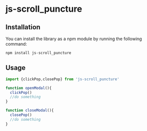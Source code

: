 # js-scroll_puncture

## Installation

You can install the library as a npm module by running the following command:
```
npm install js-scroll_puncture
```

## Usage

```javascript
import {clickPop,closePop} from 'js-scroll_puncture'

function openModal(){
  clickPop()
  //do something
}

function closeModal(){
  closePop()
  //do something
}

```


